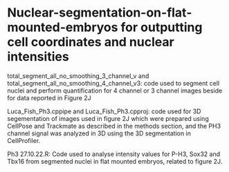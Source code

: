 # Nuclear-segmentation-on-flat-mounted-embryos for outputting cell coordinates and nuclear intensities


total_segment_all_no_smoothing_3_channel_v and total_segment_all_no_smoothing_4_channel_v3: code used to segment cell nuclei and perform quantification for 4 channel or 3 channel images beside for data reported in Figure 2J


Luca_Fish_Ph3.cppipe and Luca_Fish_Ph3.cpproj: code used for 3D segementation of images used in figure 2J which were prepared using CellPose and Trackmate as described in the methods section, and the PH3 channel signal was analyzed in 3D using the 3D segmentation in CellProfiler. 


Ph3 27.10.22.R: Code used to analyse intensity values for P-H3, Sox32 and Tbx16 from segmented nuclei in flat mounted embryos, related to figure 2J.
